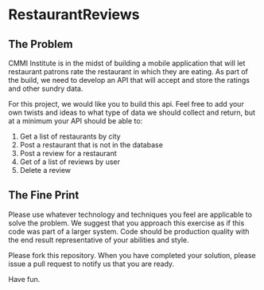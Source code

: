 RestaurantReviews
=================

The Problem
--------------
CMMI Institute is in the midst of building a mobile application that will let restaurant patrons rate the restaurant in which they are eating. As part of the build, we need to develop an API that will accept and store the ratings and other sundry data. 

For this project, we would like you to build this api. Feel free to add your own twists and ideas to what type of data we should collect and return, but at a minimum your API should be able to:

1. Get a list of restaurants by city
2. Post a restaurant that is not in the database
3. Post a review for a restaurant
4. Get of a list of reviews by user
5. Delete a review

The Fine Print
--------------
Please use whatever technology and techniques you feel are applicable to solve the problem. We suggest that you approach this exercise as if this code was part of a larger system. Code should be production quality with the end result representative of your abilities and style.

Please fork this repository. When you have completed your solution, please issue a pull request to notify us that you are ready.

Have fun.
